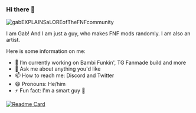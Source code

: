 ### Hi there 👋

![gabEXPLAINSaLOREofTheFNFcommunity](https://user-images.githubusercontent.com/100803757/180645340-8f0d623d-fde9-4dd7-a777-194249de495f.gif)

I am Gab! And I am just a guy, who makes FNF mods randomly. I am also an artist.


Here is some information on me:

- 🔭 I’m currently working on Bambi Funkin', TG Fanmade build and more
- 💬 Ask me about anything you'd like
- 📫 How to reach me: Discord and Twitter
- 😄 Pronouns: He/him
- ⚡ Fun fact: I'm a smart guy :troll:

[![Readme Card](https://github-readme-stats.vercel.app/api/pin/?username=anuraghazra&repo=github-readme-stats)](https://github.com/anuraghazra/github-readme-stats)
